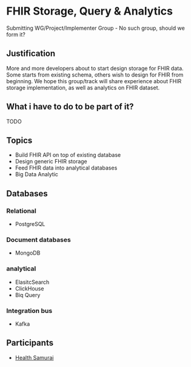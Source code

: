 # FHIR Storage, Query & Analytics

Submitting WG/Project/Implementer Group - 
No such group, should we form it?


## Justification 

More and more developers about to start design storage for FHIR data.
Some starts from existing schema, others wish to design for FHIR from beginning.
We hope this group/track will share experience about FHIR storage implementation,
as well as analytics on FHIR dataset.

## What i have to do to be part of it?

TODO


## Topics

* Build FHIR API on top of existing database
* Design generic FHIR storage
* Feed FHIR data into analytical databases
* Big Data Analytic

## Databases

### Relational

* PostgreSQL

### Document databases

* MongoDB

### analytical

* ElasitcSearch
* ClickHouse
* Biq Query

### Integration bus

* Kafka


## Participants

* [Health Samurai](http://health-samur.ai)
